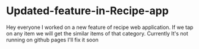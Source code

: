 # Updated-feature-in-Recipe-app
Hey everyone I worked on a new feature of recipe web application. If we tap on any item we will get the similar items of that category.
Currently It's not running on github pages I'll fix it soon
